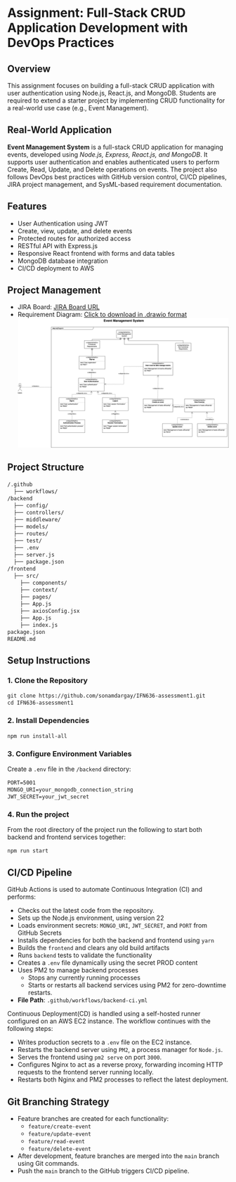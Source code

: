 # **Assignment: Full-Stack CRUD Application Development with DevOps Practices**

## **Overview**

This assignment focuses on building a full-stack CRUD application with user authentication using Node.js, React.js, and MongoDB. Students are required to extend a starter project by implementing CRUD functionality for a real-world use case (e.g., Event Management).

## **Real-World Application**

**Event Management System** is a full-stack CRUD application for managing events, developed using _Node.js, Express, React.js, and MongoDB_. It supports user authentication and enables authenticated users to perform Create, Read, Update, and Delete operations on events. The project also follows DevOps best practices with GitHub version control, CI/CD pipelines, JIRA project management, and SysML-based requirement documentation.

## **Features**

- User Authentication using JWT
- Create, view, update, and delete events
- Protected routes for authorized access
- RESTful API with Express.js
- Responsive React frontend with forms and data tables
- MongoDB database integration
- CI/CD deployment to AWS

## **Project Management**

- JIRA Board: [JIRA Board URL ](https://sonamdargay.atlassian.net/jira/software/projects/EMS/summary)
- Requirement Diagram: [Click to download in .drawio format](https://drive.google.com/file/d/1bXZMElpsvbIE059mDgGtAwBYng40XKyz/view?usp=sharing)
  ![image info](./pm-files/EventManagementSys.drawio.png)

## **Project Structure**

```
/.github
  ├── workflows/
/backend
  ├── config/
  ├── controllers/
  ├── middleware/
  ├── models/
  ├── routes/
  ├── test/
  ├── .env
  ├── server.js
  ├── package.json
/frontend
  ├── src/
    ├── components/
    ├── context/
    ├── pages/
    ├── App.js
    ├── axiosConfig.jsx
    ├── App.js
    ├── index.js
package.json
README.md
```

## **Setup Instructions**

### **1. Clone the Repository**

```
git clone https://github.com/sonamdargay/IFN636-assessment1.git
cd IFN636-assessment1
```

### **2. Install Dependencies**

```
npm run install-all
```

### **3. Configure Environment Variables**

Create a `.env` file in the `/backend` directory:

```
PORT=5001
MONGO_URI=your_mongodb_connection_string
JWT_SECRET=your_jwt_secret
```

### **4. Run the project**

From the root directory of the project run the following to start both backend and frontend services together:

```
npm run start
```

## CI/CD Pipeline

GitHub Actions is used to automate Continuous Integration (CI) and performs:

- Checks out the latest code from the repository.
- Sets up the Node.js environment, using version 22
- Loads environment secrets: `MONGO_URI`, `JWT_SECRET`, and `PORT` from GitHub Secrets
- Installs dependencies for both the backend and frontend using `yarn`
- Builds the `frontend` and clears any old build artifacts
- Runs `backend` tests to validate the functionality
- Creates a `.env` file dynamically using the secret PROD content
- Uses PM2 to manage backend processes
  - Stops any currently running processes
  - Starts or restarts all backend services using PM2 for zero-downtime restarts.
- **File Path**: `.github/workflows/backend-ci.yml`

Continuous Deployment(CD) is handled using a self-hosted runner configured on an AWS EC2 instance. The workflow continues with the following steps:

- Writes production secrets to a `.env` file on the EC2 instance.
- Restarts the backend server using `PM2`, a process manager for `Node.js`.
- Serves the frontend using `pm2 serve` on port `3000`.
- Configures Nginx to act as a reverse proxy, forwarding incoming HTTP requests to the frontend server running locally.
- Restarts both Nginx and PM2 processes to reflect the latest deployment.

## Git Branching Strategy

- Feature branches are created for each functionality:
  - `feature/create-event`
  - `feature/update-event`
  - `feature/read-event`
  - `feature/delete-event`
- After development, feature branches are merged into the `main` branch using Git commands.
- Push the `main` branch to the GitHub triggers CI/CD pipeline.
